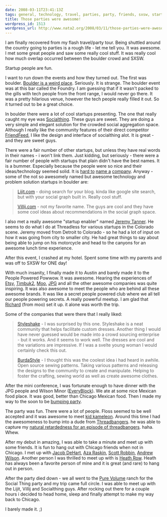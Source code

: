 ```yaml
---
date: 2008-03-11T23:41:13Z
tags: general, technology, travel, parties, party, friends, sxsw, startups, traveling
title: Those parties were awesome!
wordpress_id: 1513
wordpress_url: http://www.nata2.org/2008/03/11/those-parties-were-awesome/
---
```


I am finally recovered from my flash travel/party tour. Being shuttled around the country going to parties is a rough life - let me tell you. It was awesome. I met some great people and saw some really cool stuff. It was really cool how much overlap occurred between the boulder crowd and SXSW.

Startup people are fun.

I want to run down the events and how they turned out. The first was boulder. <a href="http://www.keepboulderweird.org/">Boulder is a weird place</a>. Seriously. It is strange. The boulder event was at this bar called the Foundry. I am guessing that if it wasn't packed to the gills with tech people from the front range, I would never go there. It was a pretty hilarious venue, however the tech people really filled it out. So it turned out to be a great choice.

In boulder there were a lot of cool startups presenting. The one that really caught my eye was <a href="http://socialthing.com">Socialthing</a>. These guys are sweet. They are doing a very simple and elegant solution for the crowded social aggregation space. Although I really like the community features of their direct competitor <a href="http://friendfeed.com">FriendFeed</a>, I like the design and interface of socialthing alot. It is great - and they are sweet guys.

There were a fair number of other startups, but unless they have real words in their names - i won't link them. Just kidding, but seriously - there were a fair number of people with startups that plain didn't have the best names. It is a bummer. Especially because the people were so nice and their ideas/technology seemed solid. It is <a href="http://deliberately-different.blogspot.com/2006/02/how-they-named-companies.html">hard to</a> <a href="http://www.salon.com/media/col/shal/1999/11/30/naming/print.html">name a</a> <a href="http://blog.guykawasaki.com/2006/02/the_name_game.html">company</a>. Anyway - some of the not so awesomely named but awesome technology and problem solution startups in boulder are:
<blockquote><a href="http://Lijit.com">Lijit.com</a> - doing search for your blog. kinda like google site search, but with your social graph built in. Really cool stuff.

<a href="http://Villij.com">Villij.com</a> - not my favorite name. The guys are cool and they have some cool ideas about recommendations in the social graph space.</blockquote>
I also met a really awesome "startup enabler" named <a href="http://jeremytanner.com/">Jeremy Tanner</a>. He seems to do what I do at Threadless for various startups in the Colorado scene. Jeremy moved from Detroit to Colorado - so he had a lot of input on how it was going from city to smaller city. He had great things to say about being able to jump on his motorcycle and head to the canyons for an awesome lunch time experience.

After this event, I crashed at my hotel. Spent some time with my parents and was off to SXSW for ONE day!

With much insanity, I finally made it to Austin and barely made it to the People Powered Powwow. It was awesome. Hearing the experiences of <a href="http://etsy.com">Etsy</a>, <a href="http://www.timbuk2.com/tb2/products/bagbuilder">Timbuk2</a>, <a href="http://moo.com/">Moo</a>, <a href="http://www.jpgmag.com/">JPG</a> and all the other awesome companies was quite inspiring. It was also awesome to meet the people who are behind all these awesome brands. It was like a secret people powered club where we all tell our people powering secrets. A really powerful meetup. I am glad that <a href="http://richardmoross.com/">Richard</a> (from moo) set it up. it alone was worth the trip.

Some of the companies that were there that I really liked:
<blockquote><a href="http://styleshake.com/user/">Styleshake</a> - I was surprised by this one. Styleshake is a neat community that helps facilitate custom dresses. Another thing I would have never guessed would be made into a crowd sourcing enterprise - but it works. And it seems to work well. The dresses are cool and the variations are impressive. If I was a svelte young woman I would certainly check this out.

<a href="http://www.burdastyle.com/">BurdaStyle</a> - I thought this was the coolest idea i had heard in awhile. Open source sewing patterns. Taking various patterns and releasing the designs to the community to create and manipulate. Helping to foster the crafting, sewing world as well as create awesome clothes.</blockquote>
After the mini conference, I was fortunate enough to have dinner with the JPG people and  Wilson Minor (<a href="http://everyblock.com">EveryBlock</a>). We ate at some nice Mexican food place. It was good, better than Chicago Mexican food. Then I made my way to the soon to be <a href="http://upcoming.yahoo.com/event/430139/">bumping party</a>.

The party was fun. There were a lot of people. Floss seemed to be well accepted and it was awesome to meet <a href="http://www.kidkameleon.com/">kid kameleon</a>. Around this time I had the awesomeness to bump into a dude from <a href="http://www.threadbanger.com/">Threadbangers</a>. he was able to capture my <a href="http://www.threadbanger.com/episode/SXSW_20080310">natural retardedness for an episode of threadbangers</a>. haha. Whew.

After my debut in amazing, I was able to take a minute and meet up with some friends. It is fun to hang out with Chicago friends when not in Chicago. I met up with <a href="http://jacobdehart.com">Jacob DeHart</a>, <a href="http://bloxes.com/">Aza Raskin</a>, <a href="http://www.srobbin.com/">Scott Robbin</a>, <a href="http://www.humanized.com/about/">Andrew Wilson</a>. Another person I was thrilled to meet up with is <a href="http://mediadiet.net/">Heath Row</a>. Heath has always been a favorite person of mine and it is great (and rare) to hang out in person.

After the party died down - we all went to the <a href="http://PureVolume.com">Pure Volume</a> ranch for the Social Thing party and my trip came full circle. I was able to meet up with the Lijit, Villij and Socialthing guys. After rocking out there for a couple hours i decided to head home, sleep and finally attempt to make my way back to Chicago.

I barely made it. ;)
